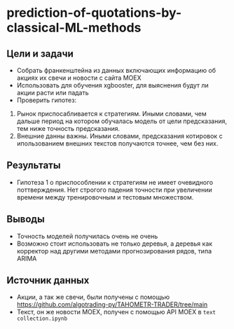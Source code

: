 # prediction-of-quotations-by-classical-ML-methods
## Цели и задачи
- Собрать франкенштейна из данных включающих информацию об акциях их свечи и новости с сайта MOEX
- Использовать для обучения xgbooster, для выяснения будут ли акции расти или падать
- Проверить гипотез:
1. Рынок приспосабливается к стратегиям. Иными словами, чем дальше период на котором обучалась модель от цели предсказания, тем ниже точность предсказания.
2. Внешние данны важны. Иными словами, предсказания котировок с ипользованием внешних текстов получаются точнее, чем без них.
## Результаты
- Гипотеза 1 о приспособлении к стратегиям не имеет очевидного поттверждения. Нет строгого падения точности при увеличении времени между тренировочным и тестовым множеством.
## Выводы
- Точность моделей получилась очень не очень
- Возможно стоит использовать не только деревья, а деревья как корректор над другими методами прогнозирования рядов, типа ARIMA
## Источник данных
- Акции, а так же свечи, были получены с помощью https://github.com/algotrading-py/TAHOMETR-TRADER/tree/main
- Текст, он же новости MOEX, получен с помощью API MOEX в `text collection.ipynb`
